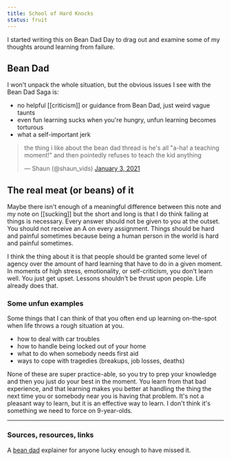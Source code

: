 ```yaml
---
title: School of Hard Knocks
status: fruit
---
```


I started writing this on Bean Dad Day to drag out and examine some of my thoughts around learning from failure.

## Bean Dad

I won't unpack the whole situation, but the obvious issues I see with the Bean Dad Saga is:
- no helpful [[criticism]] or guidance from Bean Dad, just weird vague taunts
- even fun learning sucks when you're hungry, unfun learning becomes torturous
- what a self-important jerk

<blockquote class="twitter-tweet"><p lang="en" dir="ltr">the thing i like about the bean dad thread is he&#39;s all &quot;a-ha! a teaching moment!&quot; and then pointedly refuses to teach the kid anything</p>&mdash; Shaun (@shaun_vids) <a href="https://twitter.com/shaun_vids/status/1345827073617776640?ref_src=twsrc%5Etfw">January 3, 2021</a></blockquote> <script async src="https://platform.twitter.com/widgets.js" charset="utf-8"></script>

## The real meat (or beans) of it

Maybe there isn't enough of a meaningful difference between this note and my note on [[sucking]] but the short and long is that I do think failing at things is necessary. Every answer should not be given to you at the outset. You should not receive an A on every assignment. Things should be hard and painful sometimes because being a human person in the world is hard and painful sometimes.

I think the thing about it is that people should be granted some level of agency over the amount of hard learning that have to do in a given moment. In moments of high stress, emotionality, or self-criticism, you don't learn well. You just get upset. Lessons shouldn't be thrust upon people. Life already does that.

### Some unfun examples

Some things that I can think of that you often end up learning on-the-spot when life throws a rough situation at you.

- how to deal with car troubles
- how to handle being locked out of your home
- what to do when somebody needs first aid
- ways to cope with tragedies (breakups, job losses, deaths)

None of these are super practice-able, so you try to prep your knowledge and then you just do your best in the moment. You learn from that bad experience, and that learning makes you better at handling the thing the next time you or somebody near you is having that problem. It's not a pleasant way to learn, but it is an effective way to learn. I don't think it's something we need to force on 9-year-olds.

---
### Sources, resources, links

A [bean dad](https://www.refinery29.com/en-us/2021/01/10247075/what-is-bean-dad-story-twitter-meaning) explainer for anyone lucky enough to have missed it.
